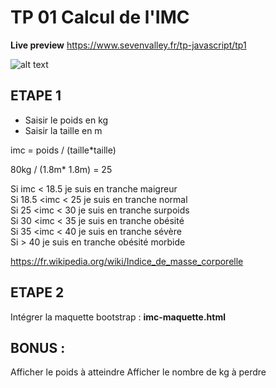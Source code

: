 # TP 01 Calcul de l'IMC
**Live preview**
https://www.sevenvalley.fr/tp-javascript/tp1  
  
![alt text](../tp1.webp)


## ETAPE 1  
- Saisir le poids en kg
- Saisir la taille en m
  
imc = poids / (taille*taille)
  
80kg / (1.8m* 1.8m) = 25
  
Si imc < 18.5 je suis en tranche maigreur      
Si 18.5 <imc < 25  je suis en tranche normal  
Si 25 <imc < 30  je suis en tranche surpoids  
Si 30 <imc < 35  je suis en tranche obésité  
Si 35 <imc < 40  je suis en tranche sévère      
Si  > 40  je suis en tranche obésité morbide

https://fr.wikipedia.org/wiki/Indice_de_masse_corporelle  

## ETAPE 2
Intégrer la maquette bootstrap   : **imc-maquette.html**

## BONUS :  
Afficher le poids à atteindre
Afficher le nombre de kg à perdre
  

